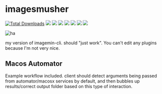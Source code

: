 
# imagesmusher

[![Total Downloads](https://poser.pugx.org/aimeos/aimeos-typo3/d/total.svg)]()
[![](https://shields.io/badge/docker%20pulls-765M-066da5)]()
[![](https://img.shields.io/badge/license-Unlicense-blue.svg)](http://unlicense.org/)
[![](https://img.shields.io/badge/active%20installs-300k-brightgreen)]()
[![](https://img.shields.io/badge/uptime-99.999%25-green)]()
[![](https://img.shields.io/badge/favorites-20k-brightgreen)]()
[![](https://img.shields.io/badge/endorsement-approved-green)]()
[![](https://img.shields.io/badge/subscribers-15k-red?logo=youtube&style=social)]()

![ha](https://ipfs.io/ipfs/QmZU6fWUToio9giUCm2hKTJPEMRdobzxzXQBEZfbywuzAg?filename=Untitled-2.png)

my version of imagemin-cli. should "just work". You can't edit any plugins because I'm not very nice.

## Macos Automator
Example workflow included. client should detect arguments being passed from automator/macosx services by default, and then bubbles up results/correct output folder based on this type of interaction.

